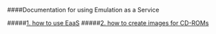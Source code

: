 ####Documentation for using Emulation as a Service

#####[1. how to use EaaS](runningEaaS)
#####[2. how to create images for CD-ROMs](imagingCDs)
